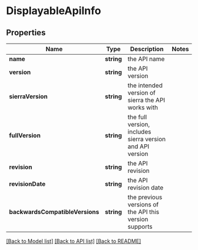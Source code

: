 # DisplayableApiInfo

## Properties
Name | Type | Description | Notes
------------ | ------------- | ------------- | -------------
**name** | **string** | the API name | 
**version** | **string** | the API version | 
**sierraVersion** | **string** | the intended version of sierra the API works with | 
**fullVersion** | **string** | the full version, includes sierra version and API version | 
**revision** | **string** | the API revision | 
**revisionDate** | **string** | the API revision date | 
**backwardsCompatibleVersions** | **string** | the previous versions of the API this version supports | 

[[Back to Model list]](../README.md#documentation-for-models) [[Back to API list]](../README.md#documentation-for-api-endpoints) [[Back to README]](../README.md)


